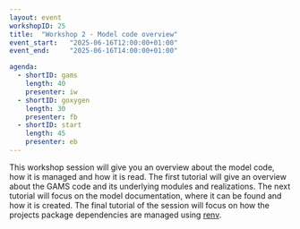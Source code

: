 ```yaml
---
layout: event
workshopID: 25
title:  "Workshop 2 - Model code overview"
event_start:   "2025-06-16T12:00:00+01:00"
event_end:     "2025-06-16T14:00:00+01:00"

agenda:
  - shortID: gams
    length: 40
    presenter: iw
  - shortID: goxygen
    length: 30
    presenter: fb 
  - shortID: start 
    length: 45 
    presenter: eb
---
```


This workshop session will give you an overview about the model code, how it is managed and how it is read. The first tutorial will give an overview about the GAMS code and its underlying modules and realizations. The next tutorial will focus on the model documentation, where it can be found and how it is created. The final tutorial of the session will focus on how the  projects package dependencies are managed using [renv](https://rstudio.github.io/renv/index.html). 

